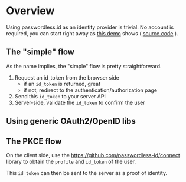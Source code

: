 Overview
========

Using passwordless.id as an identity provider is trivial. No account is required, you can start right away as [this demo](https://passwordless-id.github.io/demo/) shows ( [source code](https://github.com/passwordless-id/demo) ).



The "simple" flow
-----------------

As the name implies, the "simple" flow is pretty straightforward.

1. Request an id_token from the browser side
   - if an `id_token` is returned, great
   - if not, redirect to the authentication/authorization page
2. Send this `id_token` to your server API
3. Server-side, validate the `id_token` to confirm the user

Using generic OAuth2/OpenID libs
--------------------------------

The PKCE flow
-------------

On the client side, use the https://github.com/passwordless-id/connect library to obtain the `profile` and `id_token` of the user.

This `id_token` can then be sent to the server as a proof of identity.